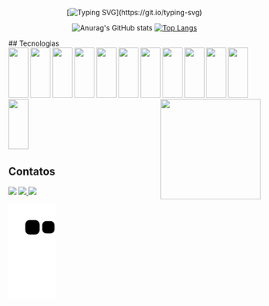 <div align="center">

[![Typing SVG](https://readme-typing-svg.demolab.com?font=Fira+Code&duration=4000&pause=1000&color=dracula&background=DF4DFF00&center=true&vCenter=true&width=500&height=100&lines=Hello+programmer%2C+welcome+to+my+profile!)](https://git.io/typing-svg)

</div>

<div align="center">
 
 ![Anurag's GitHub stats](https://github-readme-stats.vercel.app/api?username=DiSouzaDev&show_icons=true&theme=dracula)
 [![Top Langs](https://github-readme-stats.vercel.app/api/top-langs/?username=DiSouzaDev&layout=compact&theme=dracula)](https://github.com/anuraghazra/github-readme-stats)
 
</div>
## Tecnologias

<div>
<img width="40em" height="100em" src="https://cdn.jsdelivr.net/gh/devicons/devicon/icons/html5/html5-original.svg" />
<img width="40em" height="100em" src="https://cdn.jsdelivr.net/gh/devicons/devicon/icons/css3/css3-original.svg" />
<img width="40em" height="100em" src="https://cdn.jsdelivr.net/gh/devicons/devicon/icons/javascript/javascript-original.svg" />
<img width="40em" height="100em" src="https://cdn.jsdelivr.net/gh/devicons/devicon/icons/mysql/mysql-original.svg" />
<img width="40em" height="100em" src="https://cdn.jsdelivr.net/gh/devicons/devicon/icons/java/java-original.svg" />
<img width="40em" height="100em" src="https://cdn.jsdelivr.net/gh/devicons/devicon/icons/csharp/csharp-original.svg" />
<img width="40em" height="100em" src="https://cdn.jsdelivr.net/gh/devicons/devicon/icons/php/php-original.svg" />
<img width="40em" height="100em" src="https://cdn.jsdelivr.net/gh/devicons/devicon/icons/react/react-original-wordmark.svg" />
<img width="40em" height="100em" src="https://cdn.jsdelivr.net/gh/devicons/devicon/icons/androidstudio/androidstudio-original.svg" />
<img width="40em" height="100em" src="https://cdn.jsdelivr.net/gh/devicons/devicon/icons/git/git-original-wordmark.svg" />
<img width="40em" height="100em" src="https://cdn.jsdelivr.net/gh/devicons/devicon/icons/github/github-original.svg" />
<img width="40em" height="100em" src="https://cdn.jsdelivr.net/gh/devicons/devicon/icons/intellij/intellij-original.svg" />

 
<img align="right" width="200em" height="200em" src="https://fiverr-res.cloudinary.com/images/t_main1,q_auto,f_auto,q_auto,f_auto/attachments/delivery/asset/7ec6640a07237e091f3fe6a946e41373-1647549880/philippegend%2010x%20animated/create-professional-pixel-art-illustrations-and-animations.gif" />
</div>

## 

## Contatos
<div>
<a href="https://github.com/DiSouzaDev" target="_blank"><img src="https://img.shields.io/badge/GitHub-100000?style=for-the-badge&logo=github&logoColor=white" target="_blank"/></a>
<a href="https://www.linkedin.com/in/diogodesouzabarbosa/" target="_blank"><img src="https://img.shields.io/badge/LinkedIn-0077B5?style=for-the-badge&logo=linkedin&logoColor=white" target="_blank"/>
<a href="mailto:diogosouzabarbosa09@gmail.com" target="_blank"><img src="https://img.shields.io/badge/-Gmail-%23333?style=for-the-badge&logo=gmail&logoColor=white" target="_blank"/>
</a>
</div>

![Snake animation](https://github.com/DiSouzaDev/DiSouzaDev/blob/output/github-contribution-grid-snake.svg)
